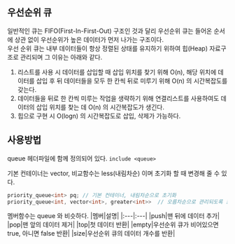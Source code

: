 ## 우선순위 큐  
일반적인 큐는 FIFO(First-In-First-Out) 구조인 것과 달리 우선순위 큐는 들어온 순서에 상관 없이 우선순위가 높은 데이터가 먼저 나가는 구조이다.  
우선 순위 큐는 내부 데이터들이 항상 정렬된 상태를 유지하기 위하여 힙(Heap) 자료구조로 관리되며 그 이유는 아래와 같다.  
1. 리스트를 사용 시 데이터를 삽입할 때 삽입 위치를 찾기 위해 O(n), 해당 위치에 데이터를 삽입 후 뒤 데이터들을 모두 한 칸씩 뒤로 미루기 위해 O(n) 의 시간복잡도를 갖는다.
2. 데이터들을 뒤로 한 칸씩 미루는 작업을 생략하기 위해 연결리스트를 사용하여도 데이터의 삽입 위치를 찾는 데 O(n) 의 시간복잡도가 생긴다.
3. 힙으로 구현 시 O(logn) 의 시간복잡도로 삽입, 삭제가 가능하다.  


## 사용방법  
queue 헤더파일에 함께 정의되어 있다.
`include <queue>`

기본 컨테이너는 vector, 비교함수는 less(내림차순) 이며 초기화 할 때 변경해 줄 수 있다.  
```c++
priority_queue<int> pq; // 기본 컨테이너, 내림차순으로 초기화  
priority_queue<int, vector<int>, greater<int>>  // 오름차순으로 관리되도록 초기화  
```

멤버함수는 queue 와 비슷하다.
|멤버|설명|
|:---|:---|
|push|맨 뒤에 데이터 추가|
|pop|맨 앞의 데이터 제거|
|top|첫 데이터 반환|
|empty|우선순위 큐가 비어있으면 true, 아니면 false 반환|
|size|우선순위 큐의 데이터 개수를 반환|
